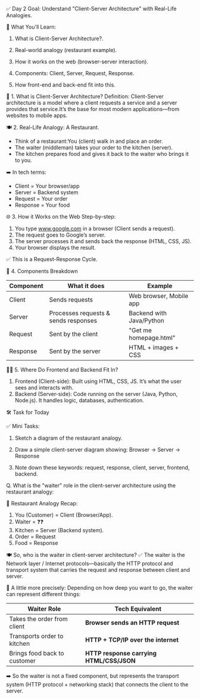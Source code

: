 ✅ Day 2 Goal: Understand "Client-Server Architecture" with Real-Life Analogies.

🔸 What You'll Learn:
1. What is Client-Server Architecture?.

2. Real-world analogy (restaurant example).

3. How it works on the web (browser-server interaction).

4. Components: Client, Server, Request, Response.

5. How front-end and back-end fit into this.

🧠 1. What is Client-Server Architecture?
Definition:
            Client-Server architecture is a model where a client requests a service and a server provides that service.It’s the base for most modern applications—from websites to mobile apps.


🍽️ 2. Real-Life Analogy: A Restaurant.
* Think of a restaurant:You (client) walk in and place an order.
* The waiter (middleman) takes your order to the kitchen (server).
* The kitchen prepares food and gives it back to the waiter who brings it to you.

➡️ In tech terms:
* Client = Your browser/app
* Server = Backend system
* Request = Your order
* Response = Your food


🌐 3. How it Works on the Web
Step-by-step:
1. You type www.google.com in a browser (Client sends a request).
2. The request goes to Google’s server.
3. The server processes it and sends back the response (HTML, CSS, JS).
4. Your browser displays the result.

✅ This is a Request-Response Cycle.


🧩 4. Components Breakdown

| Component | What it does                         | Example                  |
| --------- | ------------------------------------ | ------------------------ |
| Client    | Sends requests                       | Web browser, Mobile app  |
| Server    | Processes requests & sends responses | Backend with Java/Python |
| Request   | Sent by the client                   | "Get me homepage.html"   |
| Response  | Sent by the server                   | HTML + images + CSS      |


🧑‍💻 5. Where Do Frontend and Backend Fit In?
1. Frontend (Client-side): Built using HTML, CSS, JS. It’s what the user sees and interacts with.
2. Backend (Server-side): Code running on the server (Java, Python, Node.js). It handles logic, databases, authentication.


🛠️ Task for Today

✅ Mini Tasks:

1. Sketch a diagram of the restaurant analogy.

2. Draw a simple client-server diagram showing:
       Browser → Server → Response

3. Note down these keywords: request, response, client, server, frontend, backend.


Q. What is the "waiter" role in the client-server architecture using the restaurant analogy:

🧾 Restaurant Analogy Recap:
1. You (Customer) = Client (Browser/App).
2. Waiter = ❓❓
3. Kitchen = Server (Backend system).
4. Order = Request
5. Food = Response


🍽️ So, who is the waiter in client-server architecture?
✅ The waiter is the Network layer / Internet protocols—basically the HTTP protocol and transport system that carries the request and response between client and server.


🔄 A little more precisely:
Depending on how deep you want to go, the waiter can represent different things:

| Waiter Role                  | Tech Equivalent                          |
| ---------------------------- | ---------------------------------------- |
| Takes the order from client  | **Browser sends an HTTP request**        |
| Transports order to kitchen  | **HTTP + TCP/IP over the internet**      |
| Brings food back to customer | **HTTP response carrying HTML/CSS/JSON** |


➡️ So the waiter is not a fixed component, but represents the transport system (HTTP protocol + networking stack) that connects the client to the server.












